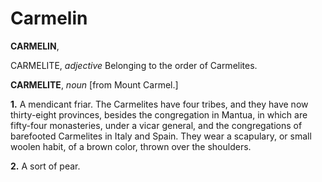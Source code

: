 # Carmelin

**CARMELIN**,

CARMELITE, _adjective_ Belonging to the order of Carmelites.

**CARMELITE**, _noun_ \[from Mount Carmel.\]

**1.** A mendicant friar. The Carmelites have four tribes, and they have now thirty-eight provinces, besides the congregation in Mantua, in which are fifty-four monasteries, under a vicar general, and the congregations of barefooted Carmelites in Italy and Spain. They wear a scapulary, or small woolen habit, of a brown color, thrown over the shoulders.

**2.** A sort of pear.